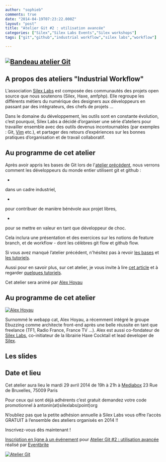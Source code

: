 ```yaml
---
author: "sophieb"
comments: true
date: "2014-04-19T07:23:22.000Z"
layout: "post"
title: "Atelier Git #2 : utilisation avancée"
categories: ["Silex","Silex Labs Events","Silex workshops"]
tags: ["git","github","industrial workflow","silex labs","workflow"]

---
```

## [![Bandeau atelier Git](https://www.silexlabs.org/wp-content/uploads/2014/04/Atelier-Git-2-avril2014.png)](https://www.silexlabs.org/wp-content/uploads/2014/04/Atelier-Git-2-avril2014.png)




## A propos des ateliers "Industrial Workflow"




L’association [Silex Labs](https://www.silexlabs.org/) est composée des communautés des projets open source que nous soutenons (Silex, Haxe, amfphp). Elle regroupe les différents métiers du numérique des designers aux développeurs en passant par des intégrateurs, des chefs de projets …




Dans le domaine du développement, les outils sont en constante évolution, c’est pourquoi, Silex Labs a décidé d’organiser une série d’ateliers pour travailler ensemble avec des outils devenus incontournables (par exemples : Git, [Vim](https://www.silexlabs.org/201656/silex/atelier-vim-initiation/) etc.), et partager des retours d’expériences sur les bonnes pratiques d’organisation et de travail collaboratif.





## Au programme de cet atelier




Après avoir appris les bases de Git lors de l'[atelier précédent](https://www.silexlabs.org/201107/the-blog/atelier-dinitiation-a-git-push-toi-de-la-que-je-my-merge/), nous verrons comment les développeurs du monde entier utilisent git et github :







  *


dans un cadre industriel,





  *


pour contribuer de manière bénévole aux projet libres,





  *


pour se mettre en valeur en tant que développeur de choc.







Cela inclura une présentation et des exercices sur les notions de feature branch, et de workflow - dont les célèbres git flow et github flow.




Si vous avez manqué l’atelier précédent, n'hésitez pas à revoir [les bases](http://fr.openclassrooms.com/informatique/cours/gerez-vos-codes-source-avec-git) et [les tutoriels](http://try.github.io/).




Aussi pour en savoir plus, sur cet atelier, je vous invite à lire [cet article](http://nvie.com/posts/a-successful-git-branching-model/) et à regarder [quelques tutoriels]( https://www.atlassian.com/git/workflows).




Cet atelier sera animé par [Alex Hoyau](https://lexoyo.me)





## Au programme de cet atelier




[![Alex Hoyau](https://www.silexlabs.org/wp-content/uploads/2014/04/lexoyo_1360759868_79-150x150.jpg)](https://www.silexlabs.org/wp-content/uploads/2014/04/lexoyo_1360759868_79.jpg)




Surnommé le webapp cat, Alex Hoyau, a récemment intégré le groupe Ebuzzing comme architecte front-end après une belle réussite en tant que freelance (TF1, Radio France, France TV ...). Alex est aussi co-fondateur de [Silex Labs](https://www.silexlabs.org/), co-initiateur de la librairie Haxe Cocktail et lead developer de [Silex](http://www.silex.me/).





## Les slides





## Date et lieu




Cet atelier aura lieu le mardi 29 avril 2014 de 19h à 21h à [Mediabox](http://www.mediabox.fr/) 23 Rue de Bruxelles, 75009 Paris




Pour ceux qui sont déjà adhérents c’est gratuit demandez votre code promotionnel à antonin(at)silexlabs(point)org




N’oubliez pas que la petite adhésion annuelle à Silex Labs vous offre l’accès GRATUIT à l’ensemble des ateliers organisés en 2014 !!




Inscrivez-vous dès maintenant !










[Inscription en ligne à un événement](http://www.eventbrite.fr/r/etckt) pour [Atelier Git #2 : utilisation avancée](https://www.eventbrite.fr/e/billets-atelier-git-2-utilisation-avancee-11153946755?ref=etckt) réalisé par [Eventbrite](http://www.eventbrite.fr?ref=etckt)




[![Atelier Git](https://www.silexlabs.org/wp-content/uploads/2014/04/Atelier-git-2-avril2014-carre.png)](https://www.silexlabs.org/wp-content/uploads/2014/04/Atelier-git-2-avril2014-carre.png)





